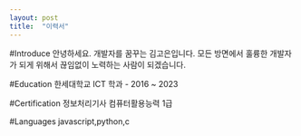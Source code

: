 ```yaml
---
layout: post
title:  "이력서"
---
```

#Introduce
 안녕하세요. 개발자를 꿈꾸는 김고은입니다.
 모든 방면에서 훌륭한 개발자가 되게 위해서 끊임없이 노력하는 사람이 되겠습니다.
 
 #Education
  한세대학교 ICT 학과 - 2016 ~ 2023
  
 #Certification
  정보처리기사
  컴퓨터활용능력 1급
  
  #Languages
   javascript,python,c
   
   

